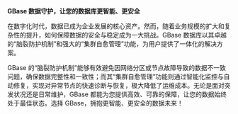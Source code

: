 **GBase 数据守护，让您的数据库更智能、更安全**

在数字化时代，数据已成为企业发展的核心资产。然而，随着业务规模的扩大和复杂性的提升，如何保障数据的安全与稳定成为一大挑战。GBase 数据库以其卓越的“脑裂防护机制”和强大的“集群自愈管理”功能，为用户提供了一体化的解决方案。

GBase 的“脑裂防护机制”能够有效避免因网络分区或节点故障导致的数据不一致问题，确保数据完整性和一致性；而其“集群自愈管理”功能则通过智能化监控与自动修复，实现对异常节点的快速诊断与恢复，极大降低了运维成本。无论是面对突发状况还是日常维护，GBase 都能为您提供高效、可靠的保障，让您的数据始终处于最佳状态。选择 GBase，拥抱更智能、更安全的数据未来！